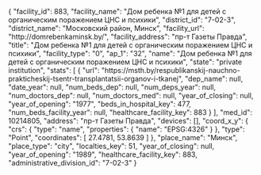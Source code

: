 {
    "facility_id": 883,
    "facility_name": "Дом ребенка №1 для детей с органическим поражением ЦНС и психики",
    "district_id": "7-02-3",
    "district_name": "Московский район, Минск",
    "facility_url": "http:\/\/domrebenkaminsk.by\/",
    "facility_address": "пр-т Газеты Правда",
    "title": "Дом ребенка №1 для детей с органическим поражением ЦНС и психики",
    "facility_type": "0",
    "ap_1": "32",
    "name": "Дом ребенка №1 для детей с органическим поражением ЦНС и психики",
    "state": "private institution",
    "stats": [
        {
            "url": "https:\/\/msth.by\/respublikanskij-nauchno-prakticheskij-tsentr-transplantatsii-organov-i-tkanej",
            "dep_name": null,
            "date_year": null,
            "num_beds_dep": null,
            "num_deps_year": null,
            "num_doctors_dep": null,
            "num_doctors_med": null,
            "year_of_closing": null,
            "year_of_opening": "1977",
            "beds_in_hospital_key": 477,
            "num_beds_facility_year": null,
            "healthcare_facility_key": 883
        }
    ],
    "med_id": 10214805,
    "address": "пр-т Газеты Правда",
    "devices": [],
    "coord_x_y": {
        "crs": {
            "type": "name",
            "properties": {
                "name": "EPSG:4326"
            }
        },
        "type": "Point",
        "coordinates": [
            27.4781,
            53.8639
        ]
    },
    "place_name": "Минск",
    "place_type": "city",
    "localties_key": 51,
    "year_of_closing": null,
    "year_of_opening": "1989",
    "healthcare_facility_key": 883,
    "administrative_division_id": "7-02-3"
}